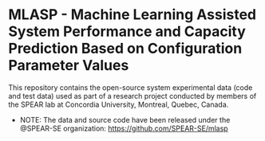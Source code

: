 # MLASP - Machine Learning Assisted System Performance and Capacity Prediction Based on Configuration Parameter Values
This repository contains the open-source system experimental data (code and test data) used as part of a research project conducted by members of the SPEAR lab at Concordia University, Montreal, Quebec, Canada.

* NOTE: The data and source code have been released under the @SPEAR-SE organization: https://github.com/SPEAR-SE/mlasp


